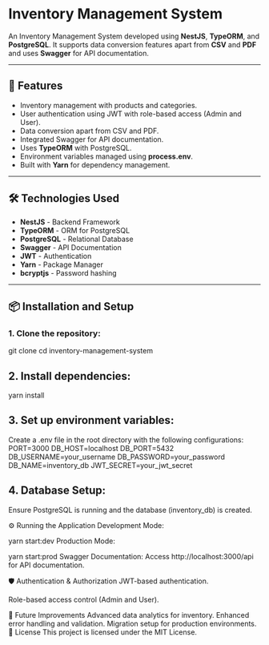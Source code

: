 # Inventory Management System

An Inventory Management System developed using **NestJS**, **TypeORM**, and **PostgreSQL**. It supports data conversion features apart from **CSV** and **PDF** and uses **Swagger** for API documentation.

---

## 🚀 Features
- Inventory management with products and categories.
- User authentication using JWT with role-based access (Admin and User).
- Data conversion apart from CSV and PDF.
- Integrated Swagger for API documentation.
- Uses **TypeORM** with PostgreSQL.
- Environment variables managed using **process.env**.
- Built with **Yarn** for dependency management.

---

## 🛠️ Technologies Used
- **NestJS** - Backend Framework
- **TypeORM** - ORM for PostgreSQL
- **PostgreSQL** - Relational Database
- **Swagger** - API Documentation
- **JWT** - Authentication
- **Yarn** - Package Manager
- **bcryptjs** - Password hashing

---

## 📦 Installation and Setup

### 1. Clone the repository:
git clone <repository-url>
cd inventory-management-system

## 2. Install dependencies:
yarn install

## 3. Set up environment variables:
Create a .env file in the root directory with the following configurations:
PORT=3000
DB_HOST=localhost
DB_PORT=5432
DB_USERNAME=your_username
DB_PASSWORD=your_password
DB_NAME=inventory_db
JWT_SECRET=your_jwt_secret

## 4. Database Setup:
Ensure PostgreSQL is running and the database (inventory_db) is created.

⚙️ Running the Application
Development Mode:

yarn start:dev
Production Mode:

yarn start:prod
Swagger Documentation:
Access http://localhost:3000/api for API documentation.

🛡️ Authentication & Authorization
JWT-based authentication.

Role-based access control (Admin and User).

🔧 Future Improvements
Advanced data analytics for inventory.
Enhanced error handling and validation.
Migration setup for production environments.
📜 License
This project is licensed under the MIT License.


